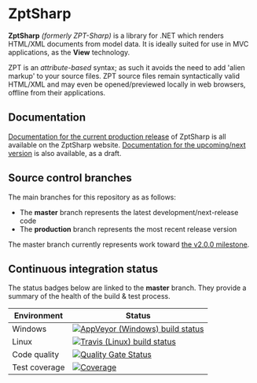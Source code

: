 # ZptSharp

**ZptSharp** *(formerly ZPT-Sharp)* is a library for .NET which renders HTML/XML documents from model data.
It is ideally suited for use in MVC applications, as the **View** technology.

ZPT is an *attribute-based* syntax; as such it avoids the need to add 'alien markup' to your source files.
ZPT source files remain syntactically valid HTML/XML and may even be opened/previewed locally in web browsers, offline from their applications.

## Documentation

[Documentation for the current production release] of ZptSharp is all available on the ZptSharp website.
[Documentation for the upcoming/next version] is also available, as a draft.

[Documentation for the current production release]: https://csf-dev.github.io/ZPT-Sharp/
[Documentation for the upcoming/next version]: https://csf-dev.github.io/ZPT-Sharp/_vnext/

## Source control branches

The main branches for this repository as as follows:

* The **master** branch represents the latest development/next-release code
* The **production** branch represents the most recent release version

The master branch currently represents work toward [the v2.0.0 milestone].

## Continuous integration status

The status badges below are linked to the **master** branch.
They provide a summary of the health of the build & test process.

| Environment   | Status |
| ------------- | ------ |
| Windows       | [![AppVeyor (Windows) build status](https://ci.appveyor.com/api/projects/status/apc1gw18xjkr2fn3/branch/master?svg=true)](https://ci.appveyor.com/project/craigfowler/zpt-sharp/branch/master) |
| Linux         | [![Travis (Linux) build status](https://api.travis-ci.org/csf-dev/ZPT-Sharp.svg?branch=master)](https://travis-ci.org/github/csf-dev/ZPT-Sharp) |
| Code quality  | [![Quality Gate Status](https://sonarcloud.io/api/project_badges/measure?project=ZptSharp&metric=alert_status)](https://sonarcloud.io/dashboard?id=ZptSharp) |
| Test coverage | [![Coverage](https://sonarcloud.io/api/project_badges/measure?project=ZptSharp&metric=coverage)](https://sonarcloud.io/dashboard?id=ZptSharp) |

[the v2.0.0 milestone]: https://github.com/csf-dev/ZPT-Sharp/milestone/17
[the v1.1.0 release]: https://github.com/csf-dev/ZPT-Sharp/releases/tag/v1.1.0